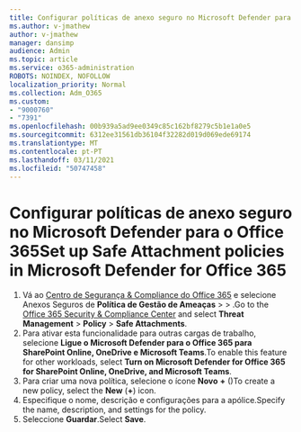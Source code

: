 ```yaml
---
title: Configurar políticas de anexo seguro no Microsoft Defender para o Office 365
ms.author: v-jmathew
author: v-jmathew
manager: dansimp
audience: Admin
ms.topic: article
ms.service: o365-administration
ROBOTS: NOINDEX, NOFOLLOW
localization_priority: Normal
ms.collection: Adm_O365
ms.custom:
- "9000760"
- "7391"
ms.openlocfilehash: 00b939a5ad9ee0349c85c162bf8279c5b1e1a0e5
ms.sourcegitcommit: 6312ee31561db36104f32282d019d069ede69174
ms.translationtype: MT
ms.contentlocale: pt-PT
ms.lasthandoff: 03/11/2021
ms.locfileid: "50747458"
---
```

# <a name="set-up-safe-attachment-policies-in-microsoft-defender-for-office-365"></a><span data-ttu-id="778cf-102">Configurar políticas de anexo seguro no Microsoft Defender para o Office 365</span><span class="sxs-lookup"><span data-stu-id="778cf-102">Set up Safe Attachment policies in Microsoft Defender for Office 365</span></span>

1. <span data-ttu-id="778cf-103">Vá ao [Centro de Segurança & Compliance do Office 365](https://go.microsoft.com/fwlink/p/?linkid=2077143) e selecione Anexos Seguros de **Política de Gestão de Ameaças**  >    >  .</span><span class="sxs-lookup"><span data-stu-id="778cf-103">Go to the [Office 365 Security & Compliance Center](https://go.microsoft.com/fwlink/p/?linkid=2077143) and select **Threat Management** > **Policy** > **Safe Attachments**.</span></span>
2. <span data-ttu-id="778cf-104">Para ativar esta funcionalidade para outras cargas de trabalho, selecione **Ligue o Microsoft Defender para o Office 365 para SharePoint Online, OneDrive e Microsoft Teams**.</span><span class="sxs-lookup"><span data-stu-id="778cf-104">To enable this feature for other workloads, select **Turn on Microsoft Defender for Office 365 for SharePoint Online, OneDrive, and Microsoft Teams**.</span></span>
3. <span data-ttu-id="778cf-105">Para criar uma nova política, selecione o ícone **Novo** **+** ()</span><span class="sxs-lookup"><span data-stu-id="778cf-105">To create a new policy, select the **New** (**+**) icon.</span></span>
4. <span data-ttu-id="778cf-106">Especifique o nome, descrição e configurações para a apólice.</span><span class="sxs-lookup"><span data-stu-id="778cf-106">Specify the name, description, and settings for the policy.</span></span>
5. <span data-ttu-id="778cf-107">Seleccione **Guardar**.</span><span class="sxs-lookup"><span data-stu-id="778cf-107">Select **Save**.</span></span>
